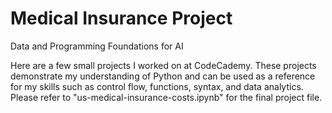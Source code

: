 # Medical Insurance Project
Data and Programming Foundations for AI 

Here are a few small projects I worked on at CodeCademy. These projects demonstrate my understanding of Python and can be used as a reference for my skills such as control flow, functions, syntax, and data analytics. Please refer to "us-medical-insurance-costs.ipynb" for the final project file. 
